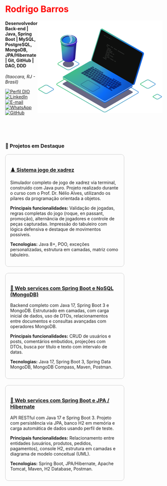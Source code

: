 <h1> 
  <a href="" style="color: #f00 !important; text-decoration: none; color: inherit;">
    <span>Rodrigo Barros</span>
  </a>
</h1>

<img src="https://raw.githubusercontent.com/rodrigobarr0s/rodrigobarr0s/main/imagens/ilustra%C3%A7%C3%A3o%20de%20computador.png" alt="ilustração de um computador" min-width="400px" max-width="400px" width="400px" align="right">

#### Desenvolvedor Back-end | Java, Spring Boot | MySQL, PostgreSQL, MongoDB, JPA/Hibernate | Git, GitHub | DAO, DDD 
<i>(Itaocara, RJ - Brasil)</i>

[![Perfil DIO](https://img.shields.io/badge/-Meu%20Perfil%20na%20DIO-0077B5?style=for-the-badge&logo=gitbook&logoColor=white)](https://www.dio.me/users/rodrigodlbarros)
[![LinkedIn](https://img.shields.io/badge/linkedin-%230077B5.svg?style=for-the-badge&logo=linkedin&logoColor=white)](https://www.linkedin.com/in/rodrigobarr0s/)
[![E-mail](https://img.shields.io/badge/-Email-0077B5?style=for-the-badge&logo=microsoft-outlook&logoColor=white)](mailto:)
[![WhatsApp](https://img.shields.io/badge/WhatsApp-0077B5?style=for-the-badge&logo=whatsapp&logoColor=white)](https://wa.me/)
[![GitHub](https://img.shields.io/badge/GitHub-0077B5?style=for-the-badge&logo=github&logoColor=white)](https://github.com/rodrigobarr0s)


<br><br><br>


### 🚀 Projetos em Destaque

<div style="display: flex; gap: 20px; flex-wrap: wrap;">

<div style="flex: 1; min-width: 280px; max-width: 350px; border: 1px solid #ccc; padding: 15px; border-radius: 10px;">
  <h3><a href="https://github.com/rodrigobarr0s/chess-system-java" target="_blank">♟️ Sistema jogo de xadrez</a></h3>
  <p>Simulador completo de jogo de xadrez via terminal, construído com Java puro. Projeto realizado durante o curso com o Prof. Dr. Nélio Alves, utilizando os pilares da programação orientada a objetos.</p>
  <p><strong>Principais funcionalidades:</strong> Validação de jogadas, regras completas do jogo (roque, en passant, promoção), alternância de jogadores e controle de peças capturadas. Impressão do tabuleiro com lógica defensiva e destaque de movimentos possíveis.</p>
  <p><strong>Tecnologias:</strong> Java 8+, POO, exceções personalizadas, estrutura em camadas, matriz como tabuleiro.</p>
</div>

<div style="flex: 1; min-width: 280px; max-width: 350px; border: 1px solid #ccc; padding: 15px; border-radius: 10px;">
  <h3><a href="https://github.com/rodrigobarr0s/workshop-spring-boot-mongodb" target="_blank">🍃 Web services com Spring Boot e NoSQL (MongoDB)</a></h3>
  <p>Backend completo com Java 17, Spring Boot 3 e MongoDB. Estruturado em camadas, com carga inicial de dados, uso de DTOs, relacionamentos entre documentos e consultas avançadas com operadores MongoDB.</p>
  <p><strong>Principais funcionalidades:</strong> CRUD de usuários e posts, comentários embutidos, projeções com DTOs, busca por título e texto com intervalo de datas.</p>
  <p><strong>Tecnologias:</strong> Java 17, Spring Boot 3, Spring Data MongoDB, MongoDB Compass, Maven, Postman.</p>
</div>

<div style="flex: 1; min-width: 280px; max-width: 350px; border: 1px solid #ccc; padding: 15px; border-radius: 10px;">
  <h3><a href="https://github.com/rodrigobarr0s/springboot3-jpa" target="_blank">🧩 Web services com Spring Boot e JPA / Hibernate</a></h3>
  <p>API RESTful com Java 17 e Spring Boot 3. Projeto com persistência via JPA, banco H2 em memória e carga automática de dados usando perfil de teste.</p>
  <p><strong>Principais funcionalidades:</strong> Relacionamento entre entidades (usuários, produtos, pedidos, pagamentos), console H2, estrutura em camadas e diagrama de modelo conceitual (UML).</p>
  <p><strong>Tecnologias:</strong> Spring Boot, JPA/Hibernate, Apache Tomcat, Maven, H2 Database, Postman.</p>
</div>

</div>
